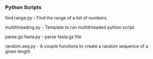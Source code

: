 ### Python Scripts

find.range.py - Find the range of a list of numbers.

multithreading.py - Template to run multithreaded python script

parse.gz.fasta.py - parse fasta.gz file

random.seq.py - A couple functions to create a random sequence of a given length
